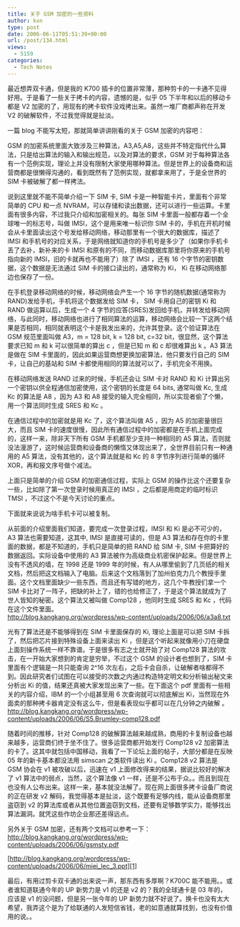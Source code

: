 ```yaml
---
title: 关于 GSM 加密的一些资料
author: kxn
type: post
date: 2006-06-11T05:51:39+00:00
url: /post/134.html
views:
  - 5159
categories:
  - Tech Notes
---
```


最近想弄双卡通，但是我的 K700 插卡的位置非常薄，那种剪卡的一卡通不见得好用。于是看了一些关于拷卡的内容，遗憾的是，似乎 05 下半年和以后的移动卡都是 V2 加密的了，用现有的拷卡软件没戏拷出来。虽然一堆厂商都声称在开发 V2 的破解软件，不过我觉得就是扯淡。

一篇 blog 不能写太短，那就简单讲讲刚看的关于 GSM 加密的内容吧：

GSM 的加密系统里面大致涉及三种算法，A3,A5,A8，这些并不特定指代什么算法，只是给出算法的输入和输出规范，以及对算法的要求，GSM 对于每种算法各有一个范例实现，理论上并没有限制大家使用哪种算法。但是世界上的设备商和运营商都是很懒得沟通的，看到既然有了范例实现，就都拿来用了，于是全世界的 SIM 卡被破解了都一样拷法。

说到这里就不能不简单介绍一下 SIM 卡, SIM 卡是一种智能卡片，里面有个非常简单的 CPU 和一点 NVRAM，可以存储和读出数据，还可以进行一些运算。卡里面有很多内容，不过我只介绍和加密相关的。每张 SIM 卡里面一般都存着一个全球唯一的标志号，叫做 IMSI，这个是用来唯一标识你 SIM 卡的，手机在开机时候会从卡里面读出这个号发给移动网络，移动那里有一个很大的数据库，描述了 IMSI 和手机号的对应关系，于是网络就知道你的手机号是多少了（如果你手机卡丢了去补，新补来的卡 IMSI 和原有的不同，而移动数据库那里将你原来的手机号指向新的 IMSI，旧的卡就再也不能用了）除了 IMSI ，还有 16 个字节的密钥数据，这个数据是无法通过 SIM 卡的接口读出的，通常称为 Ki， Ki 在移动网络那边也保存了一份。

在手机登录移动网络的时候，移动网络会产生一个 16 字节的随机数据(通常称为 RAND)发给手机，手机将这个数据发给 SIM 卡， SIM 卡用自己的密钥 Ki 和 RAND 做运算以后，生成一个 4 字节的应答(SRES)发回给手机，并转发给移动网络，与此同时，移动网络也进行了相同算法的运算，移动网络会比较一下这两个结果是否相同，相同就表明这个卡是我发出来的，允许其登录。这个验证算法在 GSM 规范里面叫做 A3，m = 128 bit, k = 128 bit, c=32 bit，很显然，这个算法要求已知 m 和 k 可以很简单的算出 c ，但是已知 m 和 c 却很难算出 k 。A3 算法是做在 SIM 卡里面的，因此如果运营商想更换加密算法，他只要发行自己的 SIM 卡，让自己的基站和 SIM 卡都使用相同的算法就可以了，手机完全不用换。

在移动网络发送 RAND 过来的时候，手机还会让 SIM 卡对 RAND 和 Ki 计算出另一个密钥以供全程通信加密使用，这个密钥的长度是 64 bits, 通常叫做 Kc, 生成 Kc 的算法是 A8 ，因为 A3 和 A8 接受的输入完全相同，所以实现者偷了个懒，用一个算法同时生成 SRES 和 Kc 。

在通信过程中的加密就是用 Kc 了，这个算法叫做 A5 ，因为 A5 的加密量很巨大，而且 SIM 卡的速度很慢，因此所有通信过程中的加密都是在手机上面完成的，这样一来，除非天下所有 GSM 手机都至少支持一种相同的 A5 算法，否则就没法漫游了，这时候运营商和设备商的懒惰又体现出来了，全世界目前只有一种通用的 A5 算法，没有其他的，这个算法就是和 Kc 的 8 字节序列进行简单的循环 XOR，再和报文序号做个减法。

上面只是简单的介绍 GSM 的加密通信过程，实际上 GSM 的操作比这个还要复杂一些，比如除了第一次登录时候用真正的 IMSI ，之后都是用商定的临时标识 TMSI ，不过这个不是今天讨论的重点。

下面就来说说为啥手机卡可以被复制。

从前面的介绍里面我们知道，要完成一次登录过程，IMSI 和 Ki 是必不可少的，A3 算法也需要知道，这其中, IMSI 是直接可读的，但是 A3 算法和存在你的卡里面的数据，都是不知道的，手机只是简单的把 RAND 给 SIM 卡, SIM 卡把算好的数据返回。实际设备中使用的 A3 算法被作为高级商业机密保护起来。但是世界上没有不透风的墙，在 1998 还是 1999 年的时候，有人从哪里偷到了几页纸的相关文档，然后把这文档输入了电脑。后来这个文档落到了加州伯克力几个教授手里面。这个文档里面缺少一些东西，而且还有写错的地方，这几个牛教授们拿一个 SIM 卡比对了一阵子，把缺的补上了，错的也给修正了，于是这个算法就成为了世人皆知的秘密。这个算法又被叫做 Comp128 ，他同时生成 SRES 和 Kc ，代码在这个文件里面。  
<http://blog.kangkang.org/wordpress/wp-content/uploads/2006/06/a3a8.txt>

光有了算法还是不能够得到在 SIM 卡里面保存的 Ki, 理论上面是可以把 SIM 卡拆了，然后把芯片接到特殊设备上面来读出 Ki ，但是这个听起来就像用小刀在硬盘上面刻操作系统一样不靠谱。于是很多有志之士就开始了对 Comp128 算法的攻击，在一开始大家想到的肯定是穷举，不过这个 GSM 的设计者也想到了，SIM 卡里面有个逻辑是一共只能查询 2^16 次左右，之后卡会自杀，让破解者啥都得不到。因此研究者们试图在可以接受的次数之内通过构造特定明文和分析输出秘文来分析出 Ki 的值，结果还真被大家发现出来了一些。在下面这个 pdf 里面有一些相关的内容介绍，IBM 的一个小组甚至用 6 次查询就可以彻底解出 Ki，当然现在外面卖的那种拷卡器肯定没有这么牛，但是看表现似乎都可以在几分钟之内破解 。  
<http://blog.kangkang.org/wordpress/wp-content/uploads/2006/06/S5.Brumley-comp128.pdf>

随着时间的推移，针对 Comp128 的破解算法越来越成熟，商用的卡复制设备也越来越多，运营商们终于坐不住了。很多运营商都开始发行 Comp128 v2 加密算法的卡了。这其中就包括中国移动，我看了一下论坛上面的帖子，大部分都是在反映 05 年的新卡基本都没法用 simscan 之类软件读出 Ki 。Comp128 v2 算法是 GSM 协会在 v1 被攻破以后，迅速在 v1 上面修改得来的结果，据说比较好的解决了 v1 算法中的弱点，当然，这个算法像 v1 一样，还是不公布于众。。而且到现在也没有人公布出来。这样一来，基本就没法解了。现在网上面很多拷卡设备厂商说的正在研发 v2 解码，我觉得基本是扯淡，这个既要有足够内线，能从设备商那里盗窃到 v2 的算法库或者从其他位置盗窃到文档，还要有足够数学实力，能够找出算法漏洞。就凭这些作坊企业那还差得远点。

另外关于 GSM 加密，还有两个文档可以参考一下：  
<http://blog.kangkang.org/wordpress/wp-content/uploads/2006/06/gsmsty.pdf>

[http://blog.kangkang.org/wordpress/wp-content/uploads/2006/06/miei_lec_3.ppt][1]

最后，有用过剪卡双卡通的出来说一声，那东西有多厚啊？K700C 能不能用。。或者谁知道联通今年的 UP 新势力是 v1 的还是 v2 的？我的全球通卡是 03 年的，应该是 v1 的没问题，但是另一张今年的 UP 新势力就不好说了。换卡也没有太大希望，我弄这个是为了给联通的人发短信省钱，老的如意通就算找到，也没有价值用的说。。

[1]: http://blog.kangkang.org/wordpress/wp-content/uploads/2006/06/miei_lec_3.ppt
